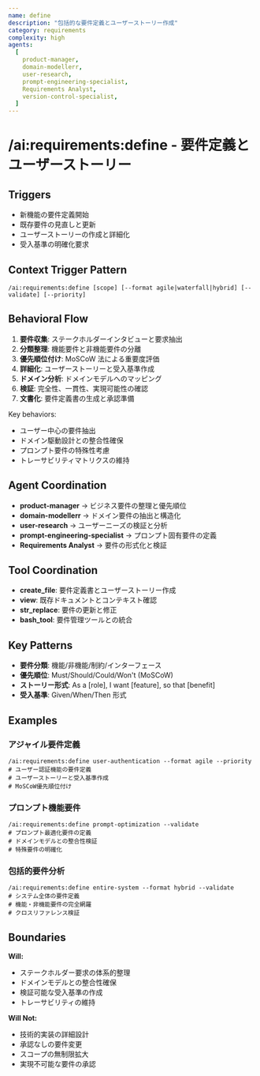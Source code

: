 ```yaml
---
name: define
description: "包括的な要件定義とユーザーストーリー作成"
category: requirements
complexity: high
agents:
  [
    product-manager,
    domain-modellerr,
    user-research,
    prompt-engineering-specialist,
    Requirements Analyst,
    version-control-specialist,
  ]
---
```


# /ai:requirements:define - 要件定義とユーザーストーリー

## Triggers

- 新機能の要件定義開始
- 既存要件の見直しと更新
- ユーザーストーリーの作成と詳細化
- 受入基準の明確化要求

## Context Trigger Pattern

```
/ai:requirements:define [scope] [--format agile|waterfall|hybrid] [--validate] [--priority]
```

## Behavioral Flow

1. **要件収集**: ステークホルダーインタビューと要求抽出
2. **分類整理**: 機能要件と非機能要件の分離
3. **優先順位付け**: MoSCoW 法による重要度評価
4. **詳細化**: ユーザーストーリーと受入基準作成
5. **ドメイン分析**: ドメインモデルへのマッピング
6. **検証**: 完全性、一貫性、実現可能性の確認
7. **文書化**: 要件定義書の生成と承認準備

Key behaviors:

- ユーザー中心の要件抽出
- ドメイン駆動設計との整合性確保
- プロンプト要件の特殊性考慮
- トレーサビリティマトリクスの維持

## Agent Coordination

- **product-manager** → ビジネス要件の整理と優先順位
- **domain-modellerr** → ドメイン要件の抽出と構造化
- **user-research** → ユーザーニーズの検証と分析
- **prompt-engineering-specialist** → プロンプト固有要件の定義
- **Requirements Analyst** → 要件の形式化と検証

## Tool Coordination

- **create_file**: 要件定義書とユーザーストーリー作成
- **view**: 既存ドキュメントとコンテキスト確認
- **str_replace**: 要件の更新と修正
- **bash_tool**: 要件管理ツールとの統合

## Key Patterns

- **要件分類**: 機能/非機能/制約/インターフェース
- **優先順位**: Must/Should/Could/Won't (MoSCoW)
- **ストーリー形式**: As a [role], I want [feature], so that [benefit]
- **受入基準**: Given/When/Then 形式

## Examples

### アジャイル要件定義

```
/ai:requirements:define user-authentication --format agile --priority
# ユーザー認証機能の要件定義
# ユーザーストーリーと受入基準作成
# MoSCoW優先順位付け
```

### プロンプト機能要件

```
/ai:requirements:define prompt-optimization --validate
# プロンプト最適化要件の定義
# ドメインモデルとの整合性検証
# 特殊要件の明確化
```

### 包括的要件分析

```
/ai:requirements:define entire-system --format hybrid --validate
# システム全体の要件定義
# 機能・非機能要件の完全網羅
# クロスリファレンス検証
```

## Boundaries

**Will:**

- ステークホルダー要求の体系的整理
- ドメインモデルとの整合性確保
- 検証可能な受入基準の作成
- トレーサビリティの維持

**Will Not:**

- 技術的実装の詳細設計
- 承認なしの要件変更
- スコープの無制限拡大
- 実現不可能な要件の承認

